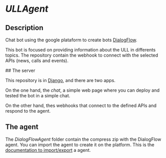 # _ULLAgent_

## Description

Chat bot using the google plataform to create bots
[DialogFlow](https://dialogflow.com/).

This bot is focused on providing information about the ULL in differents topics. The repository contain the webhook to connect with the selected APIs (news, calls and events).

## The server

This repository is in [Django](https://www.djangoproject.com/), and there are two apps.

On the one hand, the _chat_, a simple web page where you can deploy and tested the bot in a simple chat.

On the other hand, thes webhooks that connect to the defined APIs and respond to the agent.

## The agent

The _DialogFlowAgent_ folder contain the compress zip with the DialogFlow agent. You can import the agent to create it on the platform. This is the [documentation to import/export](https://dialogflow.com/docs/best-practices/import-export-for-versions) a agent.
